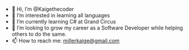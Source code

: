 - 👋 Hi, I’m @Kaigethecoder
- 👀 I’m interested in learning all languages
- 🌱 I’m currently learning C# at Grand Circus
- 💞️ I’m looking to grow my career as a Software Developer while helping others to do the same.
- 📫 How to reach me: millerkaige@gmail.com

<!---
Kaigethecoder/Kaigethecoder is a ✨ special ✨ repository because its `README.md` (this file) appears on your GitHub profile.
You can click the Preview link to take a look at your changes.
--->
